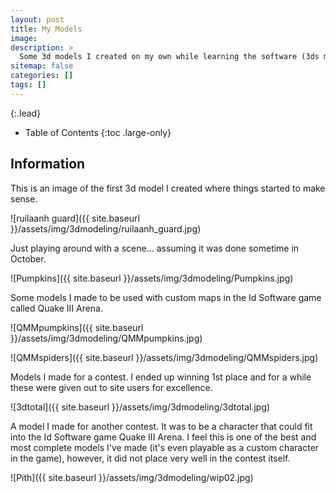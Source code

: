 ```yaml
---
layout: post
title: My Models
image: 
description: >
  Some 3d models I created on my own while learning the software (3ds max).
sitemap: false
categories: []
tags: []
---
```


{:.lead}

- Table of Contents
{:toc .large-only}

## Information

This is an image of the first 3d model I created where things started to make sense.  

![ruilaanh guard]({{ site.baseurl }}/assets/img/3dmodeling/ruilaanh_guard.jpg)

Just playing around with a scene... assuming it was done sometime in October.

![Pumpkins]({{ site.baseurl }}/assets/img/3dmodeling/Pumpkins.jpg)

Some models I made to be used with custom maps in the Id Software game called Quake III Arena.

![QMMpumpkins]({{ site.baseurl }}/assets/img/3dmodeling/QMMpumpkins.jpg)

![QMMspiders]({{ site.baseurl }}/assets/img/3dmodeling/QMMspiders.jpg)
 
Models I made for a contest.  I ended up winning 1st place and for a while these were given out to site users for excellence.

![3dtotal]({{ site.baseurl }}/assets/img/3dmodeling/3dtotal.jpg)

A model I made for another contest.  It was to be a character that could fit into the Id Software game Quake III Arena.  I feel this is one of the best and most complete models I've made (it's even playable as a custom character in the game), however, it did not place very well in the contest itself.

![Pith]({{ site.baseurl }}/assets/img/3dmodeling/wip02.jpg)


 